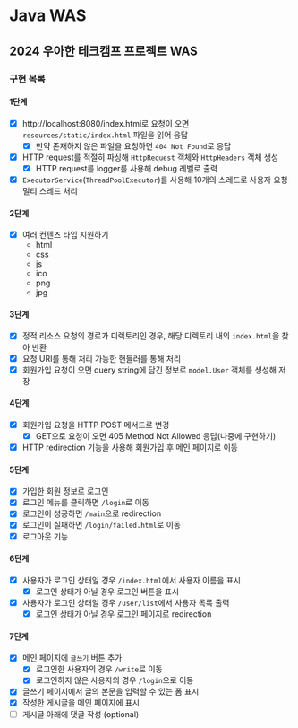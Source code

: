 # Java WAS

## 2024 우아한 테크캠프 프로젝트 WAS

### 구현 목록

#### 1단계

- [x] http://localhost:8080/index.html로 요청이 오면 `resources/static/index.html` 파일을 읽어 응답
    - [x] 만약 존재하지 않은 파일을 요청하면 `404 Not Found`로 응답
- [x] HTTP request를 적절히 파싱해 `HttpRequest` 객체와 `HttpHeaders` 객체 생성
    - [x] HTTP request를 logger를 사용해 debug 레벨로 출력
- [x] `ExecutorService`(`ThreadPoolExecutor`)를 사용해 10개의 스레드로 사용자 요청 멀티 스레드 처리

#### 2단계

- [x] 여러 컨텐츠 타입 지원하기
    - html
    - css
    - js
    - ico
    - png
    - jpg

#### 3단계

- [x] 정적 리소스 요청의 경로가 디렉토리인 경우, 해당 디렉토리 내의 `index.html`을 찾아 반환
- [x] 요청 URI를 통해 처리 가능한 핸들러를 통해 처리
- [x] 회원가입 요청이 오면 query string에 담긴 정보로 `model.User` 객체를 생성해 저장

#### 4단계

- [x] 회원가입 요청을 HTTP POST 메서드로 변경
    - [X] GET으로 요청이 오면 405 Method Not Allowed 응답(나중에 구현하기)
- [x] HTTP redirection 기능을 사용해 회원가입 후 메인 페이지로 이동

#### 5단계

- [x] 가입한 회원 정보로 로그인
- [x] 로그인 메뉴를 클릭하면 `/login`로 이동
- [x] 로그인이 성공하면 `/main`으로 redirection
- [x] 로그인이 실패하면 `/login/failed.html`로 이동
- [x] 로그아웃 기능

#### 6단계

- [x] 사용자가 로그인 상태일 경우 `/index.html`에서 사용자 이름을 표시
    - [x] 로그인 상태가 아닐 경우 로그인 버튼을 표시
- [x] 사용자가 로그인 상태일 경우 `/user/list`에서 사용자 목록 출력
    - [x] 로그인 상태가 아닐 경우 로그인 페이지로 redirection

#### 7단계

- [x] 메인 페이지에 `글쓰기` 버튼 추가
    - [x] 로그인한 사용자의 경우 `/write`로 이동
    - [x] 로그인하지 않은 사용자의 경우 `/login`으로 이동
- [x] 글쓰기 페이지에서 글의 본문을 입력할 수 있는 폼 표시
- [x] 작성한 게시글을 메인 페이지에 표시
- [ ] 게시글 아래에 댓글 작성 (optional)
